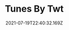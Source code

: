 ---
title: Tunes By Twt
date: "2021-07-19T22:40:32.169Z"
category: bot
tags: ['bot', 'python', 'tweepy', 'spotipy']
image: './image.jpg'
github: 'https://twitter.com/tunesbytwt'
description: "Work in Progress. Tweets once a day at 12 AM PST asking for song recommendations. Twitter users can reply to the tweet with a song and artist. After 24 hours, the bot will get the reply with the most likes and add its song to a public Spotify playlist."
---